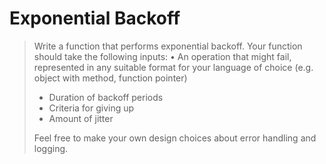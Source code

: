 # Exponential Backoff

> Write a function that performs exponential backoff. Your function should take the following inputs: • An operation that might fail, represented in any suitable format for your language of choice
(e.g. object with method, function pointer)
>
> - Duration of backoff periods
> - Criteria for giving up
> - Amount of jitter
> 
> Feel free to make your own design choices about error handling and logging.
